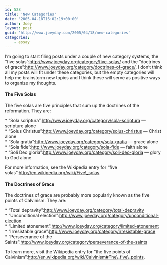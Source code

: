 ```yaml
---
id: 528
title: 'New Categories'
date: '2005-04-18T16:02:19+00:00'
author: Joey
layout: post
guid: 'http://www.joeyday.com/2005/04/18/new-categories'
categories:
    - essay
---
```


I’m going to start filing posts under a couple of new category systems, the “five solas”:http://www.joeyday.org/category/five-solas/ and the “doctrines of grace”:http://www.joeyday.org/category/doctrines-of-grace/. I don’t think all my posts will fit under these categories, but the empty categories will help me brainstorm new topics and I think these will serve as positive ways to organize my thoughts.

#### The Five Solas

The five solas are five principles that sum up the doctrines of the reformation. They are:

\* “Sola scriptura”:http://www.joeyday.org/category/sola-scriptura — scripture alone  
\* “Solus Christus”:http://www.joeyday.org/category/solus-christus — Christ alone  
\* “Sola gratia”:http://www.joeyday.org/category/sola-gratia — grace alone  
\* “Sola fide”:http://www.joeyday.org/category/sola-fide — faith alone  
\* “Soli Deo gloria”:http://www.joeyday.org/category/soli-deo-gloria — glory to God alone

For more information, see the Wikipedia entry for “five solas”:http://en.wikipedia.org/wiki/Five\_solas.

#### The Doctrines of Grace

The doctrines of grace are probably more popularly known as the five points of Calvinism. They are:

\* “Total depravity”:http://www.joeyday.org/category/total-depravity  
\* “Unconditional election”:http://www.joeyday.org/category/unconditional-election  
\* “Limited atonement”:http://www.joeyday.org/category/limited-atonement  
\* “Irresistable grace”:http://www.joeyday.org/category/irresistable-grace  
\* “Perseverance of the Saints”:http://www.joeyday.org/category/perseverance-of-the-saints

To learn more, visit the Wikipedia entry for “the five points of Calvinism”:http://en.wikipedia.org/wiki/Calvinism#The\_five\_points.